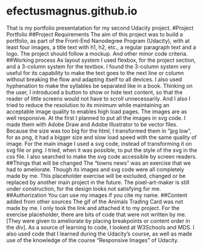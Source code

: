# efectusmagnus.github.io
That is my portfolio presentatation for my second Udacity project. 
#Project Portfolio
##Project Requirements 
The aim of this project was to build a portfolio, as part of the Front-End Nanodegree Program (Udacity), with at least four images, a title text with h1, h2, etc., a regular paragraph text and a logo. The project should follow a mockup. And other minor code criteria. 
##Working process 
As layout system I used flexbox, for the project section, and a 3-column system for the textbox. I found the 3-column system very useful for its capability to make the text goes to the next line or column without breaking the flow and adapting itself to all devices. I also used hyphenation to make the syllables be separated like in a book. 
Thinking on the user, I introduced a button to show or hide text content, so that the reader of little screens would not have to scroll unnecessarily. And I also I tried to reduce the resolution to its minimum while maintaining an acceptable image quality to enables high load pages. The images are as well responsive.
At the first I planned to put all the images in svg code. I made them with Adobe Draw and Adobe Illustrator to be vector files. Because the size was too big for the html, I transformed them in “jpg low”, for as png, it had a bigger size and slow load speed with the same quality of image. For the main image I used a svg code, instead of transforming it on svg file or png.  I tried, when it was possible, to put the style of the svg in the css file. I also searched to make the svg code accessible by screen readers. 
##Things that will be changed
The “towns news” was an exercise that we had to ameliorate. Though its images and svg code were all completely made by me. This placeholder exercise will be excluded, changed or be replaced by another main project in the future. The pixel-art-maker is still under construction, for the design looks not satisfying for me. 
##Authorization
You can use my images if you cite my name. 
##Content added from other sources
The gif of the Animals Trading Card was not made by me. I only took the link and attached it to my project. For the exercise placeholder, there are bits of code that were not written by me. [They were given to ameliorate by placing breakpoints or content order in the div].
As a source of learning to code, I looked at W3Schools and MDS. I also used code that I learned during the Udacity’s course, as well as made use of the knowledge of the course “Responsive Images” of Udacity. 

